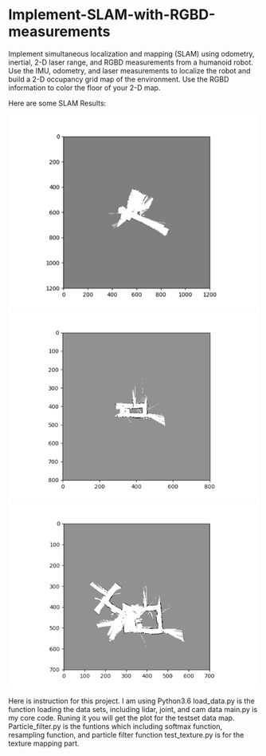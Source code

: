 # Implement-SLAM-with-RGBD-measurements



Implement simultaneous localization and mapping (SLAM) using odometry,  inertial,  2-D laser
range, and RGBD measurements from a humanoid robot. Use the IMU, odometry, and laser measurements
to localize the robot and build a 2-D occupancy grid map of the environment.  Use the RGBD information
to color the floor of your 2-D map.

Here are some SLAM Results:

![image1](./1.png)
![image0](./0.png)
![image4](./4.png)



Here is instruction for this project. I am using Python3.6
load_data.py is the function loading the data sets, including lidar, joint, and cam data
main.py is my core code. Runing it you will get the plot for the testset data  map.
Particle_filter.py is the funtions which including softmax function, resampling function, and particle filter function
test_texture.py is for the texture mapping part.



